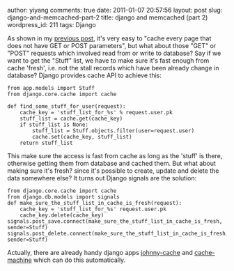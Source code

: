 author: yiyang
comments: true
date: 2011-01-07 20:57:56
layout: post
slug: django-and-memcached-part-2
title: django and memcached (part 2)
wordpress_id: 211
tags: Django

As shown in my [previous post](http://heyheymymy.net/django/memcached-multi-mecanize-and-django-see-how-memcached-is-working), it's very easy to  "cache every page that does not have GET or POST parameters", but what
about those "GET" or "POST" requests which involved read from or write to database? Say if we want to get the "Stuff"
list, we have to make sure it's fast enough from cache 'fresh', i.e. not the stall records which have been already change in database?
Django provides cache API to achieve this:


    
    
    from app.models import Stuff
    from django.core.cache import cache
    
    def find_some_stuff_for_user(request):
        cache_key = 'stuff_list_for_%s' % request.user.pk
        stuff_list = cache.get(cache_key)
        if stuff_list is None:
            stuff_list = Stuff.objects.filter(user=request.user)
            cache.set(cache_key, stuff_list)
        return stuff_list
    



This make sure the access is fast from cache as long as the 'stuff' is there, otherwise getting them from
database and cached them. But what about making sure it's fresh? since it's possible to create, update and
delete the data somewhere else? It turns out Django signals are the solution:


    
    
    from django.core.cache import cache
    from django.db.models import signals
    def make_sure_the_stuff_list_in_cache_is_fresh(request):
        cache_key = 'stuff_list_for_%s' request.user.pk
        cache_key.delete(cache_key)
    signals.post_save.connect(make_sure_the_stuff_list_in_cache_is_fresh, sender=Stuff)
    signals.post_delete.connect(make_sure_the_stuff_list_in_cache_is_fresh, sender=Stuff)
    



Actually, there are already handy django apps [ johnny-cache](http://packages.python.org/johnny-cache/) and [cache-machine](http://jbalogh.me/projects/cache-machine/)  which can do this automatically.

 
